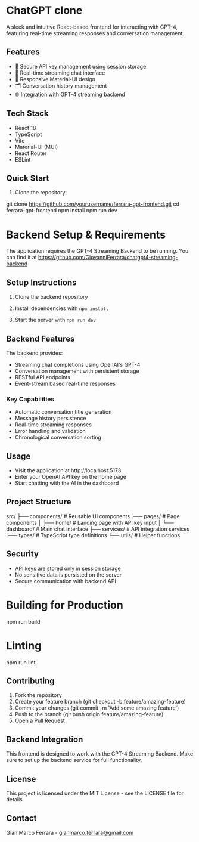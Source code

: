 # ChatGPT clone

A sleek and intuitive React-based frontend for interacting with GPT-4, featuring real-time streaming responses and conversation management.

## Features

- 🔐 Secure API key management using session storage
- 💬 Real-time streaming chat interface
- 📱 Responsive Material-UI design
- 🗂️ Conversation history management
- 🌐 Integration with GPT-4 streaming backend

## Tech Stack

- React 18
- TypeScript
- Vite
- Material-UI (MUI)
- React Router
- ESLint

## Quick Start

1. Clone the repository:

git clone https://github.com/yourusername/ferrara-gpt-frontend.git
cd ferrara-gpt-frontend
npm install
npm run dev
# Backend Setup & Requirements

The application requires the GPT-4 Streaming Backend to be running. You can find it at https://github.com/GiovanniFerrara/chatgpt4-streaming-backend

## Setup Instructions

1. Clone the backend repository
2. Install dependencies with `npm install`

3. Start the server with `npm run dev`

## Backend Features

The backend provides:

- Streaming chat completions using OpenAI's GPT-4
- Conversation management with persistent storage
- RESTful API endpoints
- Event-stream based real-time responses

### Key Capabilities

- Automatic conversation title generation
- Message history persistence
- Real-time streaming responses
- Error handling and validation
- Chronological conversation sorting

## Usage
- Visit the application at http://localhost:5173
- Enter your OpenAI API key on the home page
- Start chatting with the AI in the dashboard

## Project Structure

src/
├── components/        # Reusable UI components
├── pages/            # Page components
│   ├── home/         # Landing page with API key input
│   └── dashboard/    # Main chat interface
├── services/         # API integration services
├── types/           # TypeScript type definitions
└── utils/           # Helper functions


## Security
- API keys are stored only in session storage
- No sensitive data is persisted on the server
- Secure communication with backend API


# Building for Production
npm run build

# Linting
npm run lint


## Contributing
1. Fork the repository
2. Create your feature branch (git checkout -b feature/amazing-feature)
3. Commit your changes (git commit -m 'Add some amazing feature')
4. Push to the branch (git push origin feature/amazing-feature)
5. Open a Pull Request

## Backend Integration
This frontend is designed to work with the GPT-4 Streaming Backend. Make sure to set up the backend service for full functionality.

## License
This project is licensed under the MIT License - see the LICENSE file for details.

## Contact
Gian Marco Ferrara - gianmarco.ferrara@gmail.com
